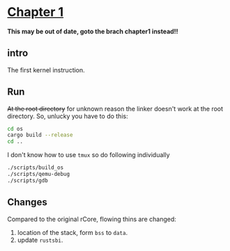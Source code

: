 # [Chapter 1](https://rcore-os.cn/rCore-Tutorial-Book-v3/chapter1/index.html)

**This may be out of date, goto the brach chapter1 instead!!**

## intro

The first kernel instruction.

## Run

~~At the root directory~~ for unknown reason the linker doesn't work at the root directory. So, unlucky you have to do this:
```sh
cd os
cargo build --release
cd ..
```

I don't know how to use `tmux` so do following individually
```sh
./scripts/build_os
./scripts/qemu-debug
./scripts/gdb
```

## Changes

Compared to the original rCore, flowing thins are changed:

1. location of the stack, form `bss` to `data`.
2. update `rustsbi`.